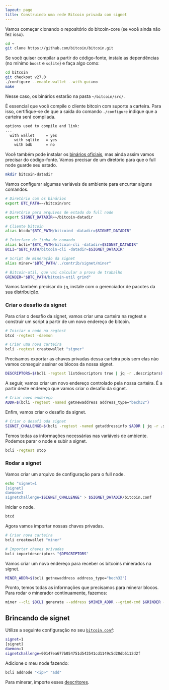 ```yaml
---
layout: page
title: Construindo uma rede Bitcoin privada com signet
---
```


Vamos começar clonando o repositório do bitcoin-core (se você ainda não fez isso).
```bash
cd ~
git clone https://github.com/bitcoin/bitcoin.git
```

Se você quiser compilar a partir do código-fonte, instale as dependências (no mínimo `boost` e `sqlite`) e faça algo como:
```bash
cd bitcoin
git checkout v27.0
./configure --enable-wallet --with-gui=no
make
```
Nesse caso, os binários estarão na pasta `~/bitcoin/src/`.

É essencial que você compile o cliente bitcoin com suporte a carteira.
Para isso, certifique-se de que a saída do comando `./configure` indique que a carteira será compilada.
```bash
options used to compile and link:
...
  with wallet     = yes
    with sqlite   = yes
    with bdb      = no
```

Você também pode instalar os [binários oficiais](), mas ainda assim vamos precisar do código-fonte.
Vamos precisar de um diretório para que o full node guarde seu estado.
```bash
mkdir bitcoin-datadir
```

Vamos configurar algumas variáveis de ambiente para encurtar alguns comandos.
```bash
# Diretório com os binários
export BTC_PATH=~/bitcoin/src

# Diretório para arquivos de estado do full node
export SIGNET_DATADIR=~/bitcoin-datadir

# Cliente bitcoin
alias btcd="$BTC_PATH/bitcoind -datadir=$SIGNET_DATADIR"

# Interface de linha de comando
alias bcli="$BTC_PATH/bitcoin-cli -datadir=$SIGNET_DATADIR"
BCLI="$BTC_PATH/bitcoin-cli -datadir=$SIGNET_DATADIR"

# Script de mineração da signet
alias miner="$BTC_PATH/../contrib/signet/miner"

# Bitcoin-util, que vai calcular a prova de trabalho
GRINDER="$BTC_PATH/bitcoin-util grind"
```

Vamos também precisar do `jq`, instale com o gerenciador de pacotes da sua distribuição.

### Criar o desafio da signet

Para criar o desafio da signet, vamos criar uma carteira na regtest e construir um script a partir de um novo endereço de bitcoin.
```bash
# Iniciar o node na regtest
btcd -regtest -daemon

# Criar uma nova carteira
bcli -regtest createwallet "signer"
```

Precisamos exportar as chaves privadas dessa carteira pois sem elas nào vamos conseguir assinar os blocos da nossa signet.
```bash
DESCRIPTORS=$(bcli -regtest listdescriptors true | jq -r .descriptors)
```

A seguir, vamos criar um novo endereço controlado pela nossa carteira.
É a partir deste endereço que vamos criar o desafio da signet.
```bash
# Criar novo endereço
ADDR=$(bcli -regtest -named getnewaddress address_type="bech32")
```

Enfim, vamos criar o desafio da signet.
```bash
# Criar o desafi oda signet
SIGNET_CHALLENGE=$(bcli -regtest -named getaddressinfo $ADDR | jq -r .scriptPubKey)
```

Temos todas as informações necessárias nas variáveis de ambiente.
Podemos parar o node e subir a signet.
```bash
bcli -regtest stop
```

### Rodar a signet

Vamos criar um arquivo de configuração para o full node.
```bash
echo "signet=1
[signet]
daemon=1
signetchallenge=$SIGNET_CHALLENGE" > $SIGNET_DATADIR/bitcoin.conf
```

Iniciar o node.
```bash
btcd
```

Agora vamos importar nossas chaves privadas.
```bash
# Criar nova carteira
bcli createwallet "miner"

# Importar chaves privadas
bcli importdescriptors "$DESCRIPTORS"
```

Vamos criar um novo endereço para receber os bitcoins minerados na signet.
```bash
MINER_ADDR=$(bcli getnewaddress address_type="bech32")
```

Pronto, temos todas as informações que precisamos para minerar blocos.
Para rodar o minerador continuamente, fazemos:
```bash
miner --cli $BCLI generate --address $MINER_ADDR --grind-cmd $GRINDER --min-nbits --ongoing
```

## Brincando de signet

Utilize a seguinte configuração no seu [`bitcoin.conf`](assets/signet-workshop/bitcoin.conf):
```bash
signet=1
[signet]
daemon=1
signetchallenge=00147ea677b054751d543541cd1149c5d20db5112d2f
```

Adicione o meu node fazendo:
```bash
bcli addnode "<ip>" "add"
```

Para minerar, importe esses [descritores](assets/signet-workshop/descriptors.txt).
